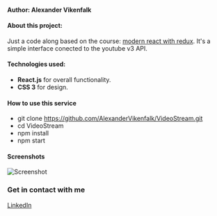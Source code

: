 #### Author: Alexander Vikenfalk

#### About this project: 
Just a code along based on the course: [modern react with redux](https://www.udemy.com/react-redux/learn/v4/overview "modern react with redux"). It's a simple interface conected to the youtube v3 API.

#### Technologies used: 
* **React.js** for overall functionality. 
* **CSS 3** for design.

#### How to use this service ####
* git clone https://github.com/AlexanderVikenfalk/VideoStream.git
* cd VideoStream
* npm install
* npm start

#### Screenshots ####
![Screenshot](https://media.giphy.com/media/5R2QJoKZLFvkYiiP4c/giphy.gif)


### Get in contact with me ###
[LinkedIn](https://de.linkedin.com/in/alexander-vikenfalk-6b993b42)

